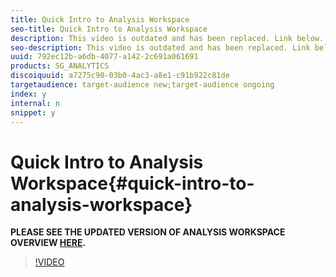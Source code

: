 ```yaml
---
title: Quick Intro to Analysis Workspace
seo-title: Quick Intro to Analysis Workspace
description: This video is outdated and has been replaced. Link below.
seo-description: This video is outdated and has been replaced. Link below.
uuid: 792ec12b-a6db-4077-a142-2c691a061691
products: SG_ANALYTICS
discoiquuid: a7275c90-03b0-4ac3-a8e1-c91b922c81de
targetaudience: target-audience new;target-audience ongoing
index: y
internal: n
snippet: y
---
```


# Quick Intro to Analysis Workspace{#quick-intro-to-analysis-workspace}

**PLEASE SEE THE UPDATED VERSION OF ANALYSIS WORKSPACE OVERVIEW [HERE](https://helpx.adobe.com/analytics/kt/using/analysis-workspace-overview-feature-video-use.html).**

>[!VIDEO](https://video.tv.adobe.com/v/23961/?quality=12)

